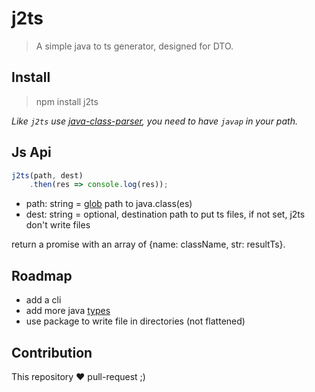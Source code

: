# j2ts

> A simple java to ts generator, designed for DTO.

## Install

> npm install j2ts

_Like `j2ts` use [java-class-parser](https://github.com/villadora/java-class-parser), you need to have `javap` in your path._

## Js Api

```js
j2ts(path, dest)
    .then(res => console.log(res));
```

* path: string = [glob](https://github.com/isaacs/node-glob#glob-primer) path to java.class(es)
* dest: string = optional, destination path to put ts files, if not set, j2ts don't write files

return a promise with an array of {name: className, str: resultTs}.

## Roadmap

* add a cli
* add more java [types](src/ast/Type.js)
* use package to write file in directories (not flattened)

## Contribution

This repository ❤ pull-request ;)
